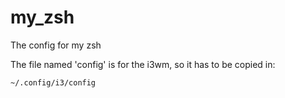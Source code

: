 # my_zsh
The config for my zsh

The file named 'config' is for the i3wm, so it has to be copied in:

```
~/.config/i3/config
```
